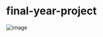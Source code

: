 # final-year-project
![image](https://github.com/tejas-mn/final-year-project/assets/68629215/deb842dc-7a58-4d4c-b7c0-5472dbb37e45)
